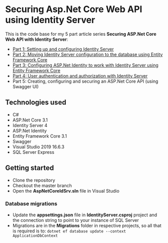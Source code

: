 # Securing Asp.Net Core Web API using Identity Server
This is the code base for my 5 part article series **Securing ASP.Net Core Web API with Identity Server**:
- [Part 1: Setting up and configuring Identity Server](https://jinishbhardwaj.wordpress.com/2020/07/11/securing-asp-net-core-web-apis-with-identity-server/)
- [Part 2: Moving Identity Server configuration to the database using Entity Framework Core](https://jinishbhardwaj.wordpress.com/2020/07/11/securing-asp-net-core-web-api-with-identity-server-part-2/)
- [Part 3: Configuring ASP.Net Identity to work with Identity Server using Entity Framework Core](https://jinishbhardwaj.wordpress.com/2020/07/12/securing-asp-net-core-web-api-with-identity-server-part-3/)
- [Part 4: User authentication and authorization with Identity Server](https://jinishbhardwaj.wordpress.com/2020/07/14/securing-asp-net-core-web-api-with-identity-server-part-4/)
- Part 5: Creating, configuring and securing an ASP.Net Core API (using Swagger UI)

## Technologies used
- C#
- ASP.Net Core 3.1 
- Identity Server 4
- ASP.Net Identity
- Entity Framework Core 3.1
- Swagger
- Visual Studio 2019 16.6.3
- SQL Server Express

## Getting started
- Clone the repository
- Checkout the master branch
- Open the **AspNetCoreIdSrv.sln** file in Visual Studio

### Database migrations
- Update the **appsettings.json** file in **IdentityServer.csproj** project and the connection string to point to your instance of SQL Server
- Migrations are in the **Migrations** folder in respective projects, so all that is required is to:
  `dotnet ef database update --context ApplicationDbContext`

